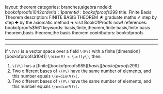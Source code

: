 layout: theorem
categories: branches,algebra
nodeid: bookofproofs$1042
orderid: 1
parentid: bookofproofs$299
title: Finite Basis Theorem
description: FINITE BASIS THEOREM &#9733; graduate maths &#10004; step by step &#10010; by the axiomatic method &#10140; visit BookOfProofs now!
references: bookofproofs$561
keywords: basis,finite,theorem,finite basis,finite basis theorem,basis theorem,the basis theorem
contributors: bookofproofs

---


---

If `\(V\)` is a vector space over a field `\(F\)` with a finite [dimension][bookofproofs$1041] `\(dim(V) < \infty\)`, then:

1. `\(V\)` has a [finite][bookofproofs$985] [basis][bookofproofs$299]
1. Two different bases of `\(V\)` have the same number of elements, and this number equals `\(n=dim(V)\)`.
1. Two different bases of `\(V\)` have the same number of elements, and this number equals `\(n=dim(V)\)`.
